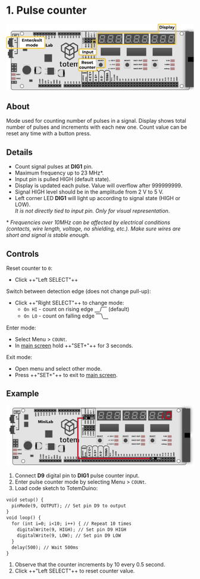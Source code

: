 # 1. Pulse counter

![Mini Lab LabBoard photo](/assets/images/mini-lab/labboard-pulse-count-mode.png)

## About

Mode used for counting number of pulses in a signal. Display shows total number of pulses and increments with each new one. Count value can be reset any time with a button press.

## Details

- Count signal pulses at **DIG1** pin.
- Maximum frequency up to 23 MHz*.
- Input pin is pulled HIGH (default state).
- Display is updated each pulse. Value will overflow after 999999999.
- Signal HIGH level should be in the amplitude from 2 V to 5 V.
- Left corner LED **DIG1** will light up according to signal state (HIGH or LOW).  
_It is not directly tied to input pin. Only for visual representation_.

\* _Frequencies over 10MHz can be affected by electrical conditions (contacts, wire length, voltage, no shielding, etc.). Make sure wires are short and signal is stable enough._

## Controls

Reset counter to `0`:

- Click ++"Left SELECT"++

Switch between detection edge (does not change pull-up):

- Click ++"Right SELECT"++ to change mode:
    - `On HI` - count on rising edge ⎽/⎺ (default)
    - `On LO` - count on falling edge ⎺\⎽

Enter mode:

- Select Menu > `COUNt`.
- In [main screen](/labboard/main-screen/) hold ++"SET\+"++  for 3 seconds.

Exit mode:

- Open menu and select other mode.
- Press ++"SET\+"++ to exit to [main screen](/labboard/main-screen/).

## Example

![Mini Lab LabBoard pulse counter example](/assets/images/mini-lab/labboard-pulse-counter-example.png)

1. Connect **D9** digital pin to **DIG1** pulse counter input.
1. Enter pulse counter mode by selecting Menu > `COUNt`.
1. Load code sketch to TotemDuino:
```arduino
void setup() {
  pinMode(9, OUTPUT); // Set pin D9 to output
}
void loop() {
  for (int i=0; i<10; i++) { // Repeat 10 times
    digitalWrite(9, HIGH); // Set pin D9 HIGH
    digitalWrite(9, LOW); // Set pin D9 LOW
  }
  delay(500); // Wait 500ms
}
```
1. Observe that the counter increments by 10 every 0.5 second.
1. Click ++"Left SELECT"++ to reset counter value.
